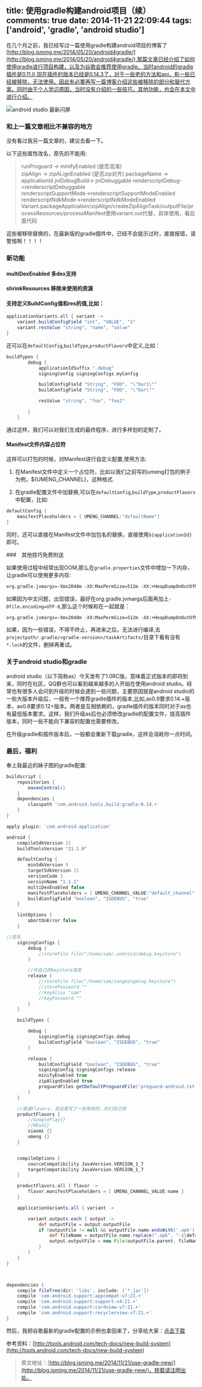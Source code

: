 title: 使用gradle构建android项目（续）
comments: true
date: 2014-11-21 22:09:44
tags: ['android', 'gradle', 'android studio']
---

在几个月之前，我已经写过一篇使用gradle构建android项目的博客了[http://blog.isming.me/2014/05/20/android4gradle/](http://blog.isming.me/2014/05/20/android4gradle/),那篇文章已经介绍了如何使用gradle进行项目构建，以及为谷歌会推荐使用gradle。当时android的gradle插件是0.11.0,现在插件的版本已经是0.14.3了，对于一些老的方法和api，有一些已经被移除，无法使用。因此有必要再写一篇博客介绍这些被移除的部分和替代方案。同时由于个人学识原因，当时没有介绍的一些技巧，其他功能，也会在本文中进行介绍。

![android studio 最新闪屏](http://isming.qiniudn.com/android_studio_new_splash.png)

<!--more-->

### 和上一篇文章相比不兼容的地方

没有看过我另一篇文章的，建议去看一下。

以下这些属性改名，原先的不能用:

>runProguard  ->  minifyEnabled (是否混淆)  
>zipAlign     ->  zipALignEnabled (是否zip对齐) 
>packageName  ->  applicationId 
>jniDebugBuild->  jniDebuggable 
>renderscriptDebug->renderscriptDebuggable  
>renderscriptSupportMode->renderscriptSupportModeEnabled    
>renderscriptNdkMode->renderscriptNdkModeEnabled    
>Variant.packageApplication/zipAlign/createZipAlignTask/outputFile/processResources/processManifest使用variant.out代替，具体使用，看后面代码   

这些被移除替换的，在最新版的gradle插件中，已经不会提示过时，直接报错，请警惕啊！！！！

### 新功能

#### multiDexEnabled 多dex支持
#### shrinkResources 移除未使用的资源
#### 支持定义BuildConfig值和res的值,比如：
   
```groovy
applicationVariants.all { variant ->
    variant.buildConfigField "int", "VALUE", "1"
    variant.resValue "string", "name", "value"
}
```

还可以在`defaultConfig`,`buildType`,`productFlavors`中定义,比如：

```groovy
buildTypes {
        debug {
            applicationIdSuffix ".debug"
            signingConfig signingConfigs.myConfig

            buildConfigField "String", "FOO", "\"bar1\""
            buildConfigField "String", "FOO", "\"bar\""

            resValue "string", "foo", "foo2"

        }
    }
```

通过这样，我们可以对我们生成的最终程序，进行多样划的定制了。

#### Manifest文件内容占位符

这样可以打包的时候，对Manifest进行自定义配置,使用方法:
1. 在Manifest文件中定义一个占位符，比如以我们之前写的umeng打包的例子为例，${UMENG_CHANNEL}，这种格式.

2. 在gradle配置文件中加替换,可以在`defaultConfig`,`buildType`,`productFlavors`中配置，比如:
```groovy
defaultConfig {
    manifestPlaceholders = [ UMENG_CHANNEL:"defaultName"]
}
```

同时，还可以直接在Manifest文件中加包名的替换，直接使用`${applicationId}`即可。

###　其他技巧免费附送

如果使用过程中经常出现OOM,那么在`gradle.properties`文件中增加一下内存，让gradle可以使用更多内存:

```xml
org.gradle.jvmargs=-Xmx2048m -XX:MaxPermSize=512m -XX:+HeapDumpOnOutOfMemoryError
```  

如果因为中文问题，出现错误，最好在org.gradle.jvmargs后面再加上`-Dfile.encoding=UTF-8`,那么这个时候和在一起就是：
```xml
org.gradle.jvmargs=-Xmx2048m -XX:MaxPermSize=512m -XX:+HeapDumpOnOutOfMemoryError -Dfile.encoding=UTF-8
```

如果，因为一些错误，不得不终止，再进来之后，无法进行编译,去`projectpath/.gradle/<gradle-version>/taskArtifacts/`目录下看有没有`*.lock`的文件，删掉再重试。


### 关于android studio和gradle

android studio（以下简称as）今天发布了1.0RC版，意味着正式版本的即将到来，同时在社区，QQ群也可以看到越来越多的人开始在使用android studio。经常也有很多人会问到升级的时候会遇到一些问题，主要原因就是android studio的一些大版本升级后，一般有一个推荐gradle插件的版本,比如,as0.9要求0.14.+版本，as0.8要求0.12+版本。两者是互相依赖的，gradle插件的版本同时对于as也有最低版本要求。这样，我们升级as后也必须修改gradle的配置文件，提高插件版本，同时一些不能向下兼容的配置也需要修改。

在升级gradle和插件版本后，一般都会重新下载gradle，这样会消耗你一点时间。

### 最后，福利

奉上我最近的妹子图的gradle配置:

```groovy
buildscript {
    repositories {
        mavenCentral()
    }
    dependencies {
        classpath 'com.android.tools.build:gradle:0.14.+'
    }
}

apply plugin: 'com.android.application'

android {
    compileSdkVersion 21
    buildToolsVersion "21.1.0"

    defaultConfig {
        minSdkVersion 9
        targetSdkVersion 21
        versionCode 3
        versionName "1.1.1"
        multiDexEnabled false
        manifestPlaceholders = [ UMENG_CHANNEL_VALUE:"default_channel" ]
        buildConfigField "boolean", "ISDEBUG", "true"
    }

    lintOptions {
        abortOnError false
    }

//签名
    signingConfigs {
        debug {
            //storeFile file("/home/sam/.android/debug.keystore")
        }

        //你自己的keystore信息
        release {
            //storeFile file("/home/sam/sangmingming.keystore")
            //storePassword ""
            //keyAlias "sam"
            //keyPassword ""
        }
    }

    buildTypes {

        debug {
            signingConfig signingConfigs.debug
            buildConfigField "boolean", "ISDEBUG", "true"
        }

        release {
            buildConfigField "boolean", "ISDEBUG", "true"
            signingConfig signingConfigs.release
            minifyEnabled true
            zipAlignEnabled true
            proguardFiles getDefaultProguardFile('proguard-android.txt'), 'proguard-rules.txt'
        }
    }

    //渠道Flavors，我这里写了一些常用的，你们自己改
    productFlavors {
        //GooglePlay{}
        //NDuo{}
        xiaomi {}
        umeng {}
    }


    compileOptions {
        sourceCompatibility JavaVersion.VERSION_1_7
        targetCompatibility JavaVersion.VERSION_1_7
    }

    productFlavors.all { flavor ->
        flavor.manifestPlaceholders = [ UMENG_CHANNEL_VALUE:name ]
    }

    applicationVariants.all { variant ->

        variant.outputs.each { output ->
            def outputFile = output.outputFile
            if (outputFile != null && outputFile.name.endsWith('.apk')) {
                def fileName = outputFile.name.replace(".apk", "-${defaultConfig.versionName}.apk")
                output.outputFile = new File(outputFile.parent, fileName)
            }
        }
    }
}



dependencies {
    compile fileTree(dir: 'libs', include: ['*.jar'])
    compile 'com.android.support:appcompat-v7:21.+'
    compile 'com.android.support:support-v4:21.+'
    compile 'com.android.support:cardview-v7:21.+'
    compile 'com.android.support:recyclerview-v7:21.+'
}

```

然后，我把谷歌最新的gradle配置的示例也拿回来了，分享给大家：[点击下载](http://isming.qiniudn.com/gradle-samples-0.14.4.zip)


参考资料：[http://tools.android.com/tech-docs/new-build-system](http://tools.android.com/tech-docs/new-build-system)


>原文地址：[http://blog.isming.me/2014/11/21/use-gradle-new/](http://blog.isming.me/2014/11/21/use-gradle-new/)，转载请注明出处。